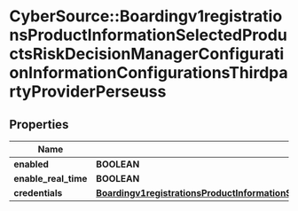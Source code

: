 # CyberSource::Boardingv1registrationsProductInformationSelectedProductsRiskDecisionManagerConfigurationInformationConfigurationsThirdpartyProviderPerseuss

## Properties
Name | Type | Description | Notes
------------ | ------------- | ------------- | -------------
**enabled** | **BOOLEAN** |  | [optional] 
**enable_real_time** | **BOOLEAN** |  | [optional] 
**credentials** | [**Boardingv1registrationsProductInformationSelectedProductsRiskDecisionManagerConfigurationInformationConfigurationsThirdpartyProviderAccurintCredentials**](Boardingv1registrationsProductInformationSelectedProductsRiskDecisionManagerConfigurationInformationConfigurationsThirdpartyProviderAccurintCredentials.md) |  | [optional] 


